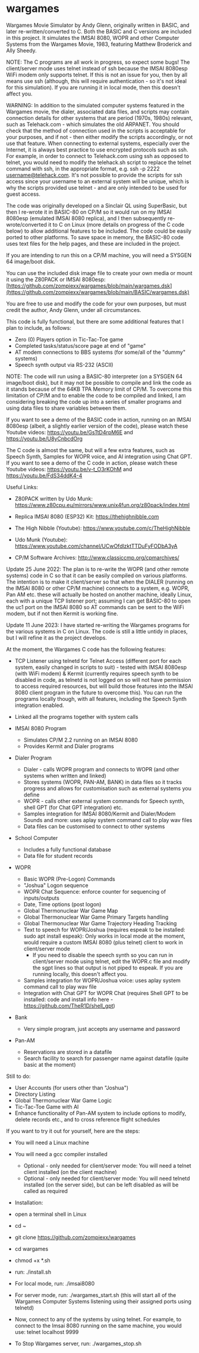 # wargames
Wargames Movie Simulator by Andy Glenn, originally written in BASIC, and later re-written/converted to C. Both the BASIC and C versions are included in this project.
It simulates the IMSAI 8080, WOPR and other Computer Systems from the Wargames Movie, 1983, featuring Matthew Broderick and Ally Sheedy.

NOTE: The C programs are all work in progress, so expect some bugs! The client/server mode uses telnet instead of ssh because the IMSAI 8080esp WiFi modem only supports telnet. If this is not an issue for you, then by all means use ssh (although, this will require authentication - so it's not ideal for this simulation). If you are running it in local mode, then this doesn't affect you.

WARNING: In addition to the simulated computer systems featured in the Wargames movie, the dialer, associated data files, and scripts may contain connection details for other systems that are period (1970s, 1980s) relevant, such as Telehack.com - which simulates the old ARPANET. You should check that the method of connection used in the scripts is acceptable for your purposes, and if not - then either modify the scripts accordingly, or not use that feature. When connecting to external systems, especially over the Internet, it is always best practice to use encrypted protocols such as ssh. For example, in order to connect to Telehack.com using ssh as opposed to telnet, you would need to modify the telehack.sh script to replace the telnet command with ssh, in the appropriate format, e.g. ssh -p 2222 username@telehack.com. It's not possible to provide the scripts for ssh access since your username to an external system will be unique, which is why the scripts provided use telnet - and are only intended to be used for guest access.

The code was originally developed on a Sinclair QL using SuperBasic, but then I re-wrote it in BASIC-80 on CP/M so it would run on my IMSAI 8080esp (emulated IMSAI 8080 replica), and I then subsequently re-wrote/converted it to C on Linux (more details on progress of the C code below) to allow additional features to be included. The code could be easily ported to other platforms. To save space in memory, the BASIC-80 code uses text files for the help pages, and these are included in the project.

If you are intending to run this on a CP/M machine, you will need a SYSGEN 64 image/boot disk.

You can use the included disk image file to create your own media or mount it using the Z80PACK or IMSAI 8080esp: [https://github.com/zompiexx/wargames/blob/main/wargames.dsk](https://github.com/zompiexx/wargames/blob/main/BASIC/wargames.dsk)

You are free to use and modify the code for your own purposes, but must credit the author, Andy Glenn, under all circumstances.

This code is fully functional, but there are some additional features that I plan to include, as follows:

*  Zero (0) Players option in Tic-Tac-Toe game
*  Completed tasks/status/score page at end of "game"
*  AT modem connections to BBS systems (for some/all of the "dummy" systems)
*  Speech synth output via RS-232 (ASCII)

NOTE: The code will run using a BASIC-80 interpreter (on a SYSGEN 64 image/boot disk), but it may not be possible to compile and link the code as it stands because of the 64KB TPA Memory limit of CP/M. To overcome this limitation of CP/M and to enable the code to be compiled and linked, I am considering breaking the code up into a series of smaller programs and using data files to share variables between them.

If you want to see a demo of the BASIC code in action, running on an IMSAI 8080esp (albeit, a slightly earlier version of the code), please watch these Youtube videos: https://youtu.be/GsTtD4rpM6E and https://youtu.be/U8yCnbcdOrg

The C code is almost the same, but will a few extra features, such as Speech Synth, Samples for WOPR voice, and AI integration using Chat GPT. If you want to see a demo of the C code in action, please watch these Youtube videos: https://youtu.be/v-t_O3rKOhM and https://youtu.be/FdS34ddK4-4

Useful Links: 

*  Z80PACK written by Udo Munk: https://www.z80cpu.eu/mirrors/www.unix4fun.org/z80pack/index.html 

*  Replica IMSAI 8080 (ESP32) Kit: https://thehighnibble.com

*  The High Nibble (Youtube): https://www.youtube.com/c/TheHighNibble

*  Udo Munk (Youtube): https://www.youtube.com/channel/UCwOfdlzktTTDuFyFODbA3yA

*  CP/M Software Archives: http://www.classiccmp.org/cpmarchives/

Update 25 June 2022: The plan is to re-write the WOPR (and other remote systems) code in C so that it can be easily compiled on various platforms. The intention is to make it client/server so that when the DIALER (running on the IMSAI 8080 or other CP/M machine) connects to a system, e.g. WOPR, Pan AM etc. these will actually be hosted on another machine, ideally Linux, each with a unique TCP listener port; assuming I can get BASIC-80 to open the uc1 port on the IMSAI 8080 so AT commands can be sent to the WiFi modem, but if not then Kermit is working fine.

Update 11 June 2023: I have started re-writing the Wargames programs for the various systems in C on Linux. The code is still a little untidy in places, but I will refine it as the project develops.

At the moment, the Wargames C code has the following features:
* TCP Listener using telnetd for Telnet Access (different port for each system, easily changed in scripts to suit) - tested with IMSAI 8080esp (with WiFi modem) & Kermit (currently requires speech synth to be disabled in code, as telnetd is not logged on so will not have permission to access required resources, but will build those features into the IMSAI 8080 client program in the future to overcome this). You can run the programs locally though, with all features, including the Speech Synth integration enabled.
* Linked all the programs together with system calls

* IMSAI 8080 Program
  * Simulates CP/M 2.2 running on an IMSAI 8080
  * Provides Kermit and Dialer programs

* Dialer Program
  *   Dialer - calls WOPR program and connects to WOPR (and other systems when written and linked)
  *   Stores systems (WOPR, PAN-AM, BANK) in data files so it tracks progress and allows for customisation such as external systems you define
  *   WOPR - calls other external system commands for Speech synth, shell GPT (for Chat GPT integration) etc.
  *   Samples integration for IMSAI 8080/Kermit and Dialer/Modem Sounds and more: uses aplay system command call to play wav files
  *   Data files can be customised to connect to other systems

* School Computer
  *  Includes a fully functional database
  *  Data file for student records

* WOPR
  * Basic WOPR (Pre-Logon) Commands
  * "Joshua" Logon sequence
  * WOPR Chat Sequence: enforce counter for sequencing of inputs/outputs
  * Date, Time options (post logon)
  * Global Thermonuclear War Game Map
  * Global Thermonuclear War Game Primary Targets handling
  * Global Thermonuclear War Game Trajectory Heading Tracking
  * Text to speech for WOPR/Joshua (requires espeak to be installed: sudo apt install espeak): Only works in local mode at the moment, would require a custom IMSAI 8080 (plus telnet) client to work in client/server mode
    * If you need to disable the speech synth so you can run in client/server mode using telnet, edit the WOPR.c file and modify the sgpt lines so that output is not piped to espeak. If you are running locally, this doesn't affect you.
  * Samples integration for WOPR/Joshua voice: uses aplay system command call to play wav file
  * Integration with Chat GPT for WOPR Chat (requires Shell GPT to be installed: code and install info here - https://github.com/TheR1D/shell_gpt)

* Bank
  * Very simple program, just accepts any username and password

* Pan-AM
  * Reservations are stored in a datafile
  * Search facility to search for passenger name against datafile (quite basic at the moment)

Still to do:
* User Accounts (for users other than "Joshua")
* Directory Listing
* Global Thermonuclear War Game Logic
* Tic-Tac-Toe Game with AI
* Enhance functionality of Pan-AM system to include options to modify, delete records etc., and to cross reference flight schedules

If you want to try it out for yourself, here are the steps:
* You will need a Linux machine
* You will need a gcc compiler installed
  *  Optional - only needed for client/server mode: You will need a telnet client installed (on the client machine)
  *  Optional - only needed for client/server mode: You will need telnetd installed (on the server side), but can be left disabled as will be called as required

*  Installation:
  *  open a terminal shell in Linux
  *  cd ~
  *  git clone https://github.com/zompiexx/wargames
  *  cd wargames
  *  chmod +x *.sh
  *  run: ./install.sh
  *  For local mode, run: ./imsai8080
  *  For server mode, run: ./wargames_start.sh (this will start all of the Wargames Computer Systems listening using their assigned ports using telnetd)
  *  Now, connect to any of the systems by using telnet. For example, to connect to the Imsai 8080 running on the same machine, you would use: telnet localhost 9999
  *  To Stop Wargames server, run: ./wargames_stop.sh


